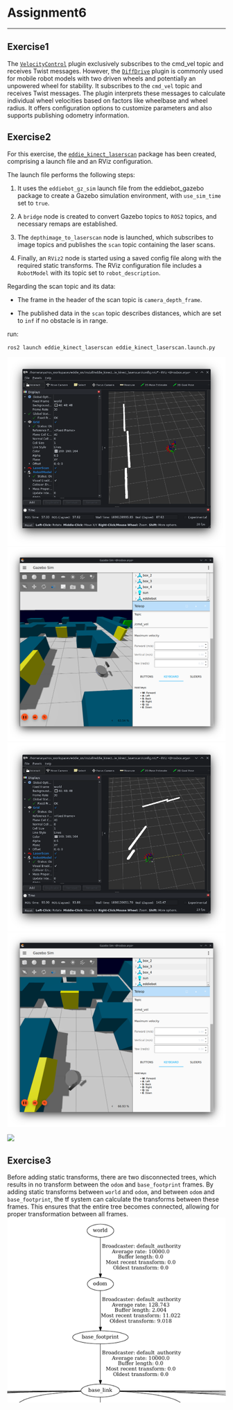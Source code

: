 # Assignment6
----

## Exercise1
The [`VelocityControl`](https://gazebosim.org/api/sim/7/classgz_1_1sim_1_1systems_1_1VelocityControl.html) plugin exclusively subscribes to the cmd_vel topic and receives Twist messages. However, the [`DiffDrive`](https://gazebosim.org/api/sim/7/classgz_1_1sim_1_1systems_1_1DiffDrive.html) plugin is commonly used for mobile robot models with two driven wheels and potentially an unpowered wheel for stability. It subscribes to the `cmd_vel` topic and receives Twist messages. The plugin interprets these messages to calculate individual wheel velocities based on factors like wheelbase and wheel radius. It offers configuration options to customize parameters and also supports publishing odometry information.

## Exercise2

For this exercise, the [`eddie_kinect_laserscan`](assignments/assignment6/eddie_kinect_laserscan) package has been created, comprising a launch file and an RViz configuration.

The launch file performs the following steps:

1. It uses the `eddiebot_gz_sim` launch file from the eddiebot_gazebo package to create a Gazebo simulation environment, with `use_sim_time` set to `true`.

2. A `bridge` node is created to convert Gazebo topics to `ROS2` topics, and necessary remaps are established.

3. The `depthimage_to_laserscan` node is launched, which subscribes to image topics and publishes the `scan` topic containing the laser scans.

4. Finally, an `RViz2` node is started using a saved config file along with the required static transforms. The RViz configuration file includes a `RobotModel` with its topic set to `robot_description`.

Regarding the scan topic and its data:

- The frame in the header of the scan topic is `camera_depth_frame`.

- The published data in the `scan` topic describes distances, which are set to `inf` if no obstacle is in range.

run:
```bash
ros2 launch eddie_kinect_laserscan eddie_kinect_laserscan.launch.py
```

![](../../assets/assignments/assignment6/1.png)
![](../../assets/assignments/assignment6/2.png)
![](../../assets/assignments/assignment6/3.png)
![](../../assets/assignments/assignment6/4.png)

![](../../assets/assignments/assignment6/out.gif)

## Exercise3
Before adding static transforms, there are two disconnected trees, which results in no transform between the `odom` and `base_footprint` frames. By adding static transforms between `world` and `odom`, and between `odom` and `base_footprint`, the tf system can calculate the transforms between these frames. This ensures that the entire tree becomes connected, allowing for proper transformation between all frames.
![](../../assets/assignments/assignment6/5.png)
